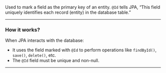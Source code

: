 
Used to mark a field as the primary key of an entity. `@Id` tells JPA, “This field uniquely identifies each record (entity) in the database table.”

---
### How it works?

When JPA interacts with the database:

- It uses the field marked with `@Id` to perform operations like `findById()`, `save()`, `delete()`, etc.
- The `@Id` field must be unique and non-null.

---


